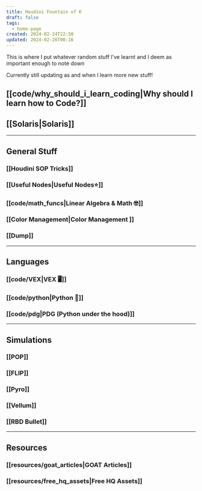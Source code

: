 ```yaml
---
title: Houdini Fountain of K
draft: false
tags:
  - home-page
created: 2024-02-24T22:50
updated: 2024-02-26T00:16
---
```


This is where I put whatever random stuff I’ve learnt and I deem as important enough to note down

Currently still updating as and when I learn more new stuff!

## [[code/why_should_i_learn_coding|Why should I learn how to Code?]]

## [[Solaris|Solaris]]




---
## General Stuff
### [[Houdini SOP Tricks]]
### [[Useful Nodes|Useful Nodes⭐]]
### [[code/math_funcs|Linear Algebra & Math 🤓]]
### [[Color Management|Color Management ]]
### [[Dump]]

---


## Languages
### [[code/VEX|VEX 🖥️]]
### [[code/python|Python 🐍]]
### [[code/pdg|PDG (Python under the hood)]]

---
## Simulations

### [[POP]]
### [[FLIP]]
### [[Pyro]]
### [[Vellum]]
### [[RBD Bullet]]

  ---
## Resources

### [[resources/goat_articles|GOAT Articles]]

### [[resources/free_hq_assets|Free HQ Assets]]
